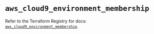 # `aws_cloud9_environment_membership`

Refer to the Terraform Registry for docs: [`aws_cloud9_environment_membership`](https://registry.terraform.io/providers/hashicorp/aws/6.7.0/docs/resources/cloud9_environment_membership).
